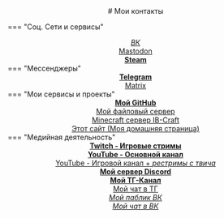 <center>
# Мои контакты
</center>

=== "Соц. Сети и сервисы"
    <center>
        *[ВК](https://vk.com/ilyabot2)* <br>
        [Mastodon](https://mastodon.ml/@IlyaBOT) <br>
        **[Steam](https://steamcommunity.com/id/IlyaBOTIlya/)**
    </center>
=== "Мессенджеры"
    <center>
        **[Telegram](https://t.me/IlyaBOOT) <br>**
        [Matrix](https://matrix.to/#/@ilyabot:matrix.org)
    </center>
=== "Мои сервисы и проекты"
    <center>
        **[Мой GitHub](https://github.com/IlyaBOT) <br>**
        [Мой файловый сервер](https://ibifs.ddns.net) <br>
        [Minecraft сервер IB-Craft](https://ibcraft.ru) <br>
        [Этот сайт (Моя домашняя страница)](../index.md)
    </center>
=== "Медийная деятельность"
    <center>
        **[Twitch - Игровые стримы](https://www.twitch.tv/ilya_boot) <br>**
        **[YouTube - Основной канал](https://www.youtube.com/@ilyabot) <br>**
        [YouTube - Игровой канал + *рестримы с твича*](https://www.youtube.com/@ilyabotplay) <br>
        **[Мой сервер Discord](https://discord.gg/er4WQqc) <br>**
        **[Мой ТГ-Канал](https://t.me/ibworkshop) <br>**
        [Мой чат в ТГ](https://t.me/+ou1LAtVyvwlmZjMy) <br>
        *[Мой паблик ВК](https://vk.com/ibworkshop) <br>*
        *[Мой чат в ВК](https://vk.me/join/AUZFwFiKiTeEvLb7CRPLDJDh/C/Gb5iwgFM=)*
    </center>
